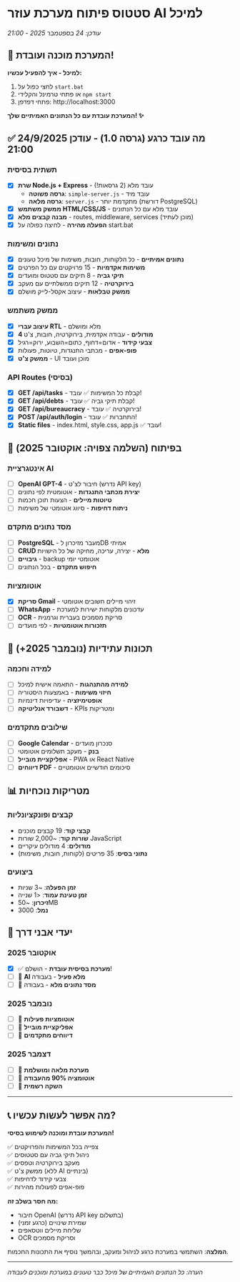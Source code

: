 # סטטוס פיתוח מערכת עוזר AI למיכל

*עודכן: 24 בספטמבר 2025 - 21:00*

## 🎉 המערכת מוכנה ועובדת!

**למיכל - איך להפעיל עכשיו:**
1. לחצי כפול על `start.bat` 
2. או פתחי טרמינל והקלידי `npm start`
3. פתחי דפדפן: http://localhost:3000

**המערכת עובדת עם כל הנתונים האמיתיים שלך! ✨**

## ✅ מה עובד כרגע (גרסה 1.0) - עודכן 24/9/2025 21:00

### תשתית בסיסית
- [x] **שרת Node.js + Express** - עובד מלא (2 גרסאות!)
  - **גרסה פשוטה**: `simple-server.js` - עובד מיד
  - **גרסה מלאה**: `server.js` - מתקדמת יותר (דורשת PostgreSQL)
- [x] **ממשק משתמש HTML/CSS/JS** - עובד מלא עם כל הנתונים
- [x] **מבנה קבצים מלא** - routes, middleware, services (מוכן לעתיד)
- [x] **הפעלה מהירה** - לחיצה כפולה על start.bat

### נתונים ומשימות  
- [x] **נתונים אמיתיים** - כל הלקוחות, חובות, משימות של מיכל טעונים
- [x] **משימות אקדמיות** - 15 פרויקטים עם כל הפרטים
- [x] **תיקי גביה** - 8 תיקים עם סטטוס ומועדים
- [x] **בירוקרטיה** - 12 תיקים ממשלתיים עם מעקב
- [x] **ממשק טבלאות** - עיצוב אקסל-לייק מושלם

### ממשק משתמש
- [x] **עיצוב עברי RTL** - מלא ומושלם
- [x] **4 מודולים** - עבודה אקדמית, בירוקרטיה, חובות, צ'ט
- [x] **צבעי קידוד** - אדום=דחוף, כתום=השבוע, ירוק=רגיל
- [x] **פופ-אפים** - מכתבי התנגדות, טיוטות, פעולות
- [x] **ממשק צ'ט** - UI מוכן ועובד

### API Routes (בסיסי)
- [x] **GET /api/tasks** - קבלת כל המשימות ✅ עובד!
- [x] **GET /api/debts** - קבלת תיקי גביה ✅ עובד!
- [x] **GET /api/bureaucracy** - בירוקרטיה ✅ עובד!
- [x] **POST /api/auth/login** - התחברות ✅ עובד!
- [x] **Static files** - index.html, style.css, app.js ✅ עובד!

## 🔄 בפיתוח (השלמה צפויה: אוקטובר 2025)

### אינטגרציית AI
- [ ] **OpenAI GPT-4** - חיבור לצ'ט (נדרש API key)
- [ ] **יצירת מכתבי התנגדות** - אוטומטית לפי נתונים
- [ ] **טיוטות מיילים** - הצעות תוכן חכמות
- [ ] **ניתוח דחיפות** - סיווג אוטומטי של משימות

### מסד נתונים מתקדם
- [ ] **PostgreSQL** - מעבר מזיכרון לDB אמיתי
- [ ] **CRUD מלא** - יצירה, עריכה, מחיקה של כל הישויות
- [ ] **גיבויים** - backup אוטומטי יומי
- [ ] **חיפוש מתקדם** - בכל הנתונים

### אוטומציות
- [x] **סריקת Gmail** - זיהוי מיילים חשובים אוטומטי
- [ ] **WhatsApp** - עדכונים מלקוחות ישירות למערכת
- [ ] **OCR** - סריקת מסמכים בעברית וגרמנית
- [ ] **תזכורות אוטומטיות** - לפי מועדים

## 🔮 תכונות עתידיות (נובמבר 2025+)

### למידה וחכמה
- [ ] **למידה מהתנהגות** - התאמה אישית למיכל
- [ ] **חיזוי משימות** - באמצעות היסטוריה
- [ ] **אופטימיזציה** - עדיפויות דינמיות
- [ ] **דשבורד אנליטיקה** - KPIs ומטריקות

### שילובים מתקדמים
- [ ] **Google Calendar** - סנכרון מועדים
- [ ] **בנק** - מעקב תשלומים אוטומטי
- [ ] **אפליקציית מובייל** - PWA או React Native
- [ ] **דיווחים PDF** - סיכומים חודשיים אוטומטיים

## 📊 מטריקות נוכחיות

### קבצים ופונקציונליות
- **קבצי קוד**: 19 קבצים מוכנים
- **שורות קוד**: ~2,000 שורות JavaScript
- **מודולים**: 4 מודולים עיקריים
- **נתוני בסיס**: 35 פריטים (לקוחות, חובות, משימות)

### ביצועים
- **זמן הפעלה**: ~3 שניות
- **זמן טעינת עמוד**: <1 שנייה  
- **זיכרון**: ~50MB
- **נמל**: 3000

## 🎯 יעדי אבני דרך

### אוקטובר 2025
- [x] ✅ **מערכת בסיסית עובדת** - הושלם!
- [ ] 🔄 **AI מלא פעיל** - בעבודה
- [ ] 🔄 **מסד נתונים מלא** - בעבודה

### נובמבר 2025  
- [ ] 🎯 **אוטומציות פעילות**
- [ ] 🎯 **אפליקציית מובייל**
- [ ] 🎯 **דיווחים מתקדמים**

### דצמבר 2025
- [ ] 🎯 **מערכת מלאה ומושלמת**
- [ ] 🎯 **אוטומציה 90% מהעבודה**
- [ ] 🎯 **השקה רשמית**

---

## 📞 מה אפשר לעשות עכשיו?

**המערכת עובדת ומוכנה לשימוש בסיסי!**

✅ צפייה בכל המשימות והפרויקטים  
✅ ניהול תיקי גביה עם סטטוסים  
✅ מעקב בירוקרטיה וטפסים  
✅ ממשק צ'ט (ללא AI בינתיים)  
✅ צבעי קידוד לדחיפות  
✅ פופ-אפים לפעולות מהירות  

**מה חסר בשלב זה:**
- חיבור OpenAI (נדרש API key בתשלום)
- שמירת שינויים (כרגע זמני)
- שליחת מיילים ווטסאפים
- OCR וסריקת מסמכים

**המלצה**: השתמשי במערכת כרגע לניהול ומעקב, ובהמשך נוסיף את התכונות החכמות.

---

*הערה: כל הנתונים האמיתיים של מיכל כבר טעונים במערכת ומוכנים לעבודה*